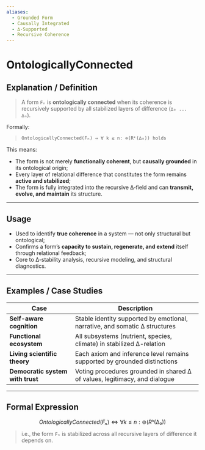 ```yaml
---
aliases:
  - Grounded Form
  - Causally Integrated
  - ∆-Supported
  - Recursive Coherence
---
```



# OntologicallyConnected

## Explanation / Definition

> A form `Fₙ` is **ontologically connected** when its coherence is recursively supported by all stabilized layers of difference (`∆₀ ... ∆ₙ`).

Formally:

> `OntologicallyConnected(Fₙ) ⇔ ∀ k ≤ n: ⊚(Rᵏ(∆₀)) holds`

This means:

* The form is not merely **functionally coherent**, but **causally grounded** in its ontological origin;
* Every layer of relational difference that constitutes the form remains **active and stabilized**;
* The form is fully integrated into the recursive ∆‑field and can **transmit, evolve, and maintain** its structure.

---

## Usage

* Used to identify **true coherence** in a system — not only structural but ontological;
* Confirms a form’s **capacity to sustain, regenerate, and extend** itself through relational feedback;
* Core to ∆-stability analysis, recursive modeling, and structural diagnostics.

---

## Examples / Case Studies

| Case                             | Description                                                                 |
| -------------------------------- | --------------------------------------------------------------------------- |
| **Self-aware cognition**         | Stable identity supported by emotional, narrative, and somatic ∆ structures |
| **Functional ecosystem**         | All subsystems (nutrient, species, climate) in stabilized ∆-relation        |
| **Living scientific theory**     | Each axiom and inference level remains supported by grounded distinctions   |
| **Democratic system with trust** | Voting procedures grounded in shared ∆ of values, legitimacy, and dialogue  |

---

## Formal Expression

```math
OntologicallyConnected(Fₙ) ⇔ ∀ k ≤ n: ⊚(Rᵏ(∆₀))
```

> i.e., the form `Fₙ` is stabilized across all recursive layers of difference it depends on.
